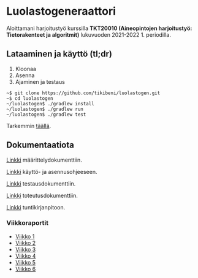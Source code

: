 # Luolastogeneraattori

Aloittamani harjoitustyö kurssilla **TKT20010 (Aineopintojen harjoitustyö: Tietorakenteet ja algoritmit)** lukuvuoden 2021-2022 1. periodilla.

## Lataaminen ja käyttö (tl;dr)

1. Kloonaa
2. Asenna
3. Ajaminen ja testaus

```shell
~$ git clone https://github.com/tikibeni/luolastogen.git
~$ cd luolastogen
~/luolastogen$ ./gradlew install
~/luolastogen$ ./gradlew run
~/luolastogen$ ./gradlew test
```

Tarkemmin [täällä](./doc/ohje.md).

## Dokumentaatiota

[Linkki](./doc/maarittely.md) määrittelydokumenttiin.

[Linkki](./doc/ohje.md) käyttö- ja asennusohjeeseen.

[Linkki](./doc/testaus.md) testausdokumenttiin.

[Linkki](./doc/toteutus.md) toteutusdokumenttiin.

[Linkki](./doc/tuntikirjanpito.md) tuntikirjanpitoon.

### Viikkoraportit

* [Viikko 1](doc/weekly/viikkoraportti-1.md)
* [Viikko 2](doc/weekly/viikkoraportti-2.md)
* [Viikko 3](doc/weekly/viikkoraportti-3.md)
* [Viikko 4](doc/weekly/viikkoraportti-4.md)
* [Viikko 5](doc/weekly/viikkoraportti-5.md)
* [Viikko 6](doc/weekly/viikkoraportti-6.md)

